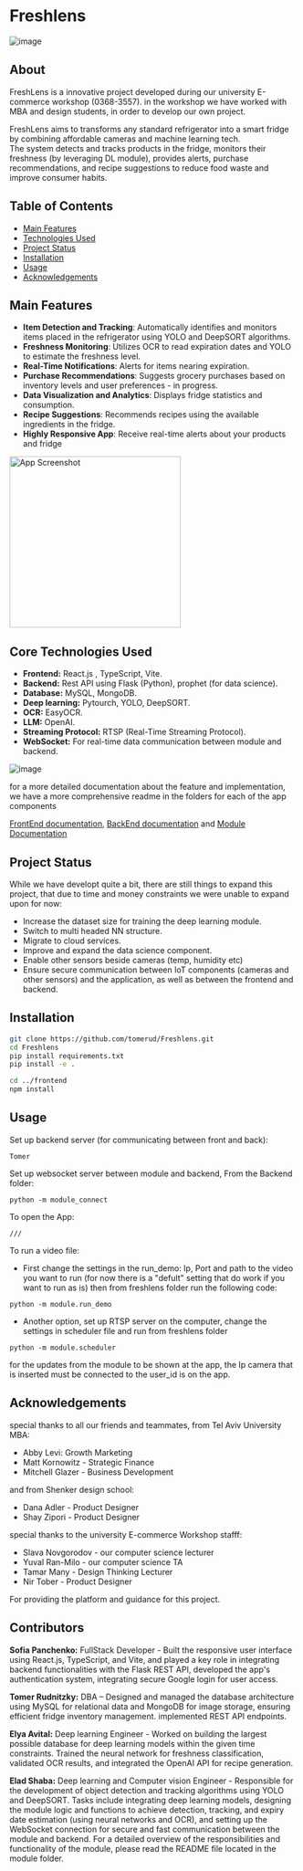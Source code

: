 # Freshlens

![image](https://github.com/user-attachments/assets/f8d4a865-584b-4bf8-afbe-fa5c1091537b)

## About

FreshLens is a innovative project developed during our university E-commerce workshop (0368-3557).
in the workshop we have worked with MBA and design students, in order to develop our own project.

FreshLens aims to transforms any standard refrigerator into a smart fridge by combining affordable cameras and machine learning tech.  
The system detects and tracks products in the fridge, monitors their freshness (by leveraging DL module), provides alerts, purchase recommendations, and recipe suggestions to reduce food waste and improve consumer habits.


## Table of Contents

- [Main Features](#main-Features)
- [Technologies Used](#technologies-used)
- [Project Status](#project-status)
- [Installation](#installation)
- [Usage](#usage)
- [Acknowledgements](#acknowledgements)


## Main Features
- **Item Detection and Tracking**: Automatically identifies and monitors items placed in the refrigerator using YOLO and DeepSORT algorithms.
- **Freshness Monitoring**: Utilizes OCR to read expiration dates and YOLO to estimate the freshness level.
- **Real-Time Notifications**: Alerts for items nearing expiration.
- **Purchase Recommendations**: Suggests grocery purchases based on inventory levels and user preferences - in progress.
- **Data Visualization and Analytics**: Displays fridge statistics and consumption.
- **Recipe Suggestions**: Recommends recipes using the available ingredients in the fridge.
- **Highly Responsive App**: Receive real-time alerts about your products and fridge


<img src="https://github.com/user-attachments/assets/d0cd3a48-56eb-4912-8b85-32657afcac47" alt="App Screenshot" width="300" />


## Core Technologies Used
- **Frontend:** React.js , TypeScript, Vite.
- **Backend:** Rest API using Flask (Python), prophet (for data science).
- **Database:** MySQL, MongoDB.
- **Deep learning:** Pytourch, YOLO, DeepSORT.
- **OCR:** EasyOCR.
- **LLM:** OpenAI.
- **Streaming Protocol:** RTSP (Real-Time Streaming Protocol).
- **WebSocket:** For real-time data communication between module and backend.


![image](https://github.com/user-attachments/assets/a3949139-635d-4753-bc09-0d897cea7904)


for a more detailed documentation about the feature and implementation, we have a more comprehensive readme in the folders for each of the app components


[FrontEnd documentation](https://github.com/tomerud/Freshlens/blob/3d6d1015b6b6b527dc0a2cb5d9e1031f7224fd86/frontend/README.md), 
[BackEnd documentation](https://github.com/tomerud/Freshlens/blob/3d6d1015b6b6b527dc0a2cb5d9e1031f7224fd86/backend/README.md) and
[Module Documentation](https://github.com/tomerud/Freshlens/blob/3d6d1015b6b6b527dc0a2cb5d9e1031f7224fd86/module/README.md)


## Project Status
While we have developt quite a bit, there are still things to expand this project, that due to time and money constraints we were unable to expand upon for now:
- Increase the dataset size for training the deep learning module.
- Switch to multi headed NN structure.
- Migrate to cloud services.
- Improve and expand the data science component.
- Enable other sensors beside cameras (temp, humidity etc)
- Ensure secure communication between IoT components (cameras and other sensors) and the application, as well as between the frontend and backend.


## Installation

```bash
git clone https://github.com/tomerud/Freshlens.git
cd Freshlens
pip install requirements.txt
pip install -e .

cd ../frontend
npm install
```

## Usage
Set up backend server (for communicating between front and back):
```
Tomer
```

Set up websocket server between module and backend, From the Backend folder:
```
python -m module_connect
```
To open the App:
```
///
```
To run a video file:
- First change the settings in the run_demo: Ip, Port and path to the video you want to run
(for now there is a "defult" setting that do work if you want to run as is)
then
from freshlens folder run the following code:

```
python -m module.run_demo
```

- Another option, set up RTSP server on the computer, change the settings in scheduler file and run
from freshlens folder

```
python -m module.scheduler
```

for the updates from the module to be shown at the app, the Ip camera that is inserted must be connected to the user_id is on the app.

## Acknowledgements

special thanks to all our friends and teammates, from Tel Aviv University MBA:
- Abby Levi: Growth Marketing
- Matt Kornowitz - Strategic Finance
- Mitchell Glazer - Business Development

and from Shenker design school:
- Dana Adler - Product Designer
- Shay Zipori - Product Designer

special thanks to the university E-commerce Workshop stafff: 
- Slava Novgorodov - our computer science lecturer
- Yuval Ran-Milo - our computer science TA
- Tamar Many - Design Thinking Lecturer
- Nir Tober - Product Designer

For providing the platform and guidance for this project.

## Contributors
**Sofia Panchenko:** FullStack Developer - Built the responsive user interface using React.js, TypeScript, and Vite, and played a key role in integrating backend functionalities with the Flask REST API,
developed the app's authentication system, integrating secure Google login for user access.

**Tomer Rudnitzky:**  DBA – Designed and managed the database architecture using MySQL for relational data and MongoDB for image storage, ensuring efficient fridge inventory management. implemented REST API endpoints.

**Elya Avital:** Deep learning Engineer - Worked on building the largest possible database for deep learning models within the given time constraints. Trained the neural network for freshness classification, validated OCR results, and integrated the OpenAI API for recipe generation.

**Elad Shaba:** Deep learning and Computer vision Engineer  - Responsible for the development of object detection and tracking algorithms using YOLO and DeepSORT. Tasks include integrating deep learning models, designing the module logic and functions to achieve detection, tracking, and expiry date estimation (using neural networks and OCR), and setting up the WebSocket connection for secure and fast communication between the module and backend.
For a detailed overview of the responsibilities and functionality of the module, please read the README file located in the module folder.
